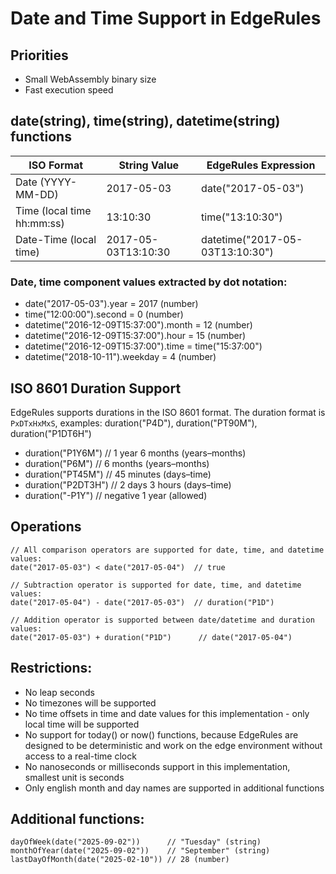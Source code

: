 # Date and Time Support in EdgeRules

## Priorities

- Small WebAssembly binary size
- Fast execution speed

## date(string), time(string), datetime(string) functions

| ISO Format                 | String Value        | EdgeRules Expression            |
|----------------------------|---------------------|---------------------------------|
| Date (YYYY-MM-DD)          | 2017-05-03          | date("2017-05-03")              |
| Time (local time hh:mm:ss) | 13:10:30            | time("13:10:30")                |
| Date-Time (local time)     | 2017-05-03T13:10:30 | datetime("2017-05-03T13:10:30") |

### Date, time component values extracted by dot notation:

- date("2017-05-03").year = 2017 (number)
- time("12:00:00").second = 0 (number)
- datetime("2016-12-09T15:37:00").month = 12 (number)
- datetime("2016-12-09T15:37:00").hour = 15 (number)
- datetime("2016-12-09T15:37:00").time = time("15:37:00")
- datetime("2018-10-11").weekday = 4 (number)

## ISO 8601 Duration Support

EdgeRules supports durations in the ISO 8601 format. The duration format is `PxDTxHxMxS`, examples:
duration("P4D"), duration("PT90M"), duration("P1DT6H")

- duration("P1Y6M")   // 1 year 6 months (years–months)
- duration("P6M")     // 6 months (years–months)
- duration("PT45M")   // 45 minutes (days–time)
- duration("P2DT3H")  // 2 days 3 hours (days–time)
- duration("-P1Y")    // negative 1 year (allowed)

## Operations

```edgerules
// All comparison operators are supported for date, time, and datetime values:
date("2017-05-03") < date("2017-05-04")  // true

// Subtraction operator is supported for date, time, and datetime values:
date("2017-05-04") - date("2017-05-03")  // duration("P1D")

// Addition operator is supported between date/datetime and duration values:
date("2017-05-03") + duration("P1D")      // date("2017-05-04")
```

## Restrictions:

- No leap seconds
- No timezones will be supported
- No time offsets in time and date values for this implementation - only local time will be supported
- No support for today() or now() functions, because EdgeRules are designed to be deterministic and work on the edge
  environment without access to a real-time clock
- No nanoseconds or milliseconds support in this implementation, smallest unit is seconds
- Only english month and day names are supported in additional functions

## Additional functions:

```edgerules
dayOfWeek(date("2025-09-02"))      // "Tuesday" (string)
monthOfYear(date("2025-09-02"))    // "September" (string)
lastDayOfMonth(date("2025-02-10")) // 28 (number)
```